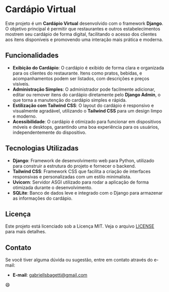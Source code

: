 # Cardápio Virtual

Este projeto é um **Cardápio Virtual** desenvolvido com o framework **Django**. O objetivo principal é permitir que restaurantes e outros estabelecimentos mostrem seu cardápio de forma digital, facilitando o acesso dos clientes aos itens disponíveis e promovendo uma interação mais prática e moderna.

## Funcionalidades

- **Exibição do Cardápio**: O cardápio é exibido de forma clara e organizada para os clientes do restaurante. Itens como pratos, bebidas, e acompanhamentos podem ser listados, com descrições e preços visíveis.
- **Administração Simples**: O administrador pode facilmente adicionar, editar ou remover itens do cardápio diretamente pelo **Django Admin**, o que torna a manutenção do cardápio simples e rápida.
- **Estilização com Tailwind CSS**: O layout do cardápio é responsivo e visualmente agradável, utilizando o **Tailwind CSS** para um design limpo e moderno.
- **Acessibilidade**: O cardápio é otimizado para funcionar em dispositivos móveis e desktops, garantindo uma boa experiência para os usuários, independentemente do dispositivo.

## Tecnologias Utilizadas

- **Django**: Framework de desenvolvimento web para Python, utilizado para construir a estrutura do projeto e fornecer o backend.
- **Tailwind CSS**: Framework CSS que facilita a criação de interfaces responsivas e personalizadas com um estilo minimalista.
- **Uvicorn**: Servidor ASGI utilizado para rodar a aplicação de forma otimizada durante o desenvolvimento.
- **SQLite**: Banco de dados leve e integrado com o Django para armazenar as informações do cardápio.

## Licença

Este projeto está licenciado sob a Licença MIT. Veja o arquivo [LICENSE](LICENSE) para mais detalhes.

## Contato

Se você tiver alguma dúvida ou sugestão, entre em contato através do e-mail:

- **E-mail**: [gabriellsbagetti@gmail.com](mailto:gabriellsbagetti@gmail.com)

😄
